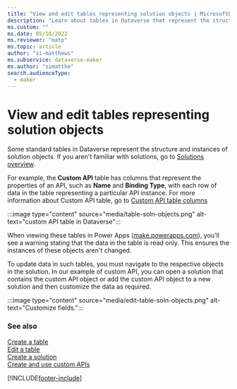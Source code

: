 ```yaml
---
title: "View and edit tables representing solution objects | MicrosoftDocs"
description: "Learn about tables in Dataverse that represent the structure and instances of solution objects."
ms.custom: ""
ms.date: 05/18/2022
ms.reviewer: "matp"
ms.topic: article
author: "si-matthews"
ms.subservice: dataverse-maker
ms.author: "simatthe"
search.audienceType: 
  - maker
---
```

# View and edit tables representing solution objects

Some standard tables in Dataverse represent the structure and instances of solution objects. If you aren't familiar with solutions, go to [Solutions overview](solutions-overview.md).

For example, the **Custom API** table has columns that represent the properties of an API, such as **Name** and **Binding Type**, with each row of data in the table representing a particular API instance. For more information about Custom API table, go to [Custom API table columns](../../developer/data-platform/custom-api-tables.md#custom-api-table-columns)

:::image type="content" source="media/table-soln-objects.png" alt-text="custom API table in Dataverse":::

When viewing these tables in Power Apps ([make.powerapps.com](https://make.powerapps.com)), you'll see a warning stating that the data in the table is read only. This ensures the instances of these objects aren't changed.

To update data in such tables, you must navigate to the respective objects in the solution. In our example of custom API, you can open a solution that contains the custom API object or add the custom API object to a new solution and then customize the data as required.

:::image type="content" source="media/edit-table-soln-objects.png" alt-text="Customize fields.":::  

### See also
[Create a table](data-platform-create-entity.md)<br/>
[Edit a table](edit-entities.md)<br/>
[Create a solution](create-solution.md)<br/>
[Create and use custom APIs](../../developer/data-platform/custom-api.md)

[!INCLUDE[footer-include](../../includes/footer-banner.md)]
